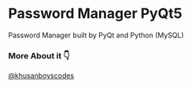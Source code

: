 # Password Manager PyQt5
Password Manager built by PyQt and Python (MySQL)
### More About it 👇
[@khusanboyscodes](https://t.me/khusanboyscodes/207)
